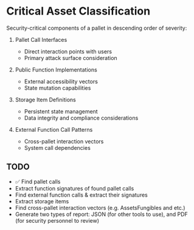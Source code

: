 # Critical Asset Classification
Security-critical components of a pallet in descending order of severity:

1. Pallet Call Interfaces
   - Direct interaction points with users
   - Primary attack surface consideration

2. Public Function Implementations
   - External accessibility vectors
   - State mutation capabilities

3. Storage Item Definitions
   - Persistent state management
   - Data integrity and compliance considerations

4. External Function Call Patterns
   - Cross-pallet interaction vectors
   - System call dependencies

## TODO
- ✅ Find pallet calls
- Extract function signatures of found pallet calls
- Find external function calls & extract their signatures
- Extract storage items
- Find cross-pallet interaction vectors (e.g. AssetsFungibles and etc.)
- Generate two types of report: JSON (for other tools to use), and PDF (for security personnel to review)
